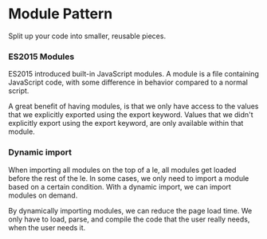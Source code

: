 # Module Pattern
Split up your code into smaller, reusable pieces.

### ES2015 Modules
ES2015 introduced built-in JavaScript modules. A module is a file containing JavaScript code, with some difference in behavior compared to a normal script.

A great benefit of having modules, is that we only have access to the values that we explicitly exported using the export keyword. Values that we didn't explicitly export using the export keyword, are only available within that module.

### Dynamic import
When importing all modules on the top of a le, all modules get loaded before the rest of the le. In some cases, we only need to import a module based on a certain condition. With a dynamic import, we can import modules on demand.

By dynamically importing modules, we can reduce the page load time. We only have to load, parse, and compile the code that the user really needs, when the user needs it.